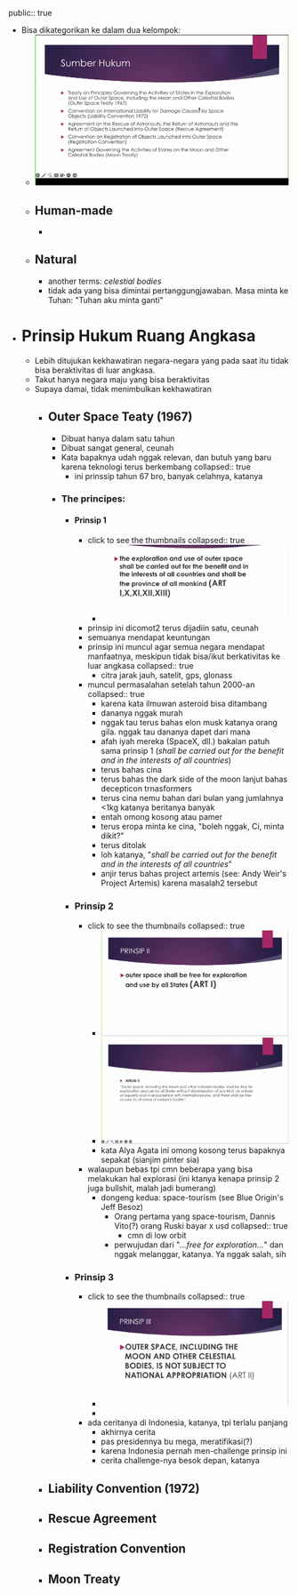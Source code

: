 public:: true

- Bisa dikategorikan ke dalam dua kelompok:
	- ![image.png](../assets/image_1683538292377_0.png)
	- ## Human-made
		-
	- ## Natural
		- another terms: _celestial bodies_
		- tidak ada yang bisa dimintai pertanggungjawaban. Masa minta ke Tuhan: "Tuhan aku minta ganti"
- # Prinsip Hukum Ruang Angkasa
	- Lebih ditujukan kekhawatiran negara-negara yang pada saat itu tidak bisa beraktivitas di luar angkasa.
	- Takut hanya negara maju yang bisa beraktivitas
	- Supaya damai, tidak menimbulkan kekhawatiran
		- ## Outer Space Teaty (1967)
			- Dibuat hanya dalam satu tahun
			- Dibuat sangat general, ceunah
			- Kata bapaknya udah nggak relevan, dan butuh yang baru karena teknologi terus berkembang
			  collapsed:: true
				- ini prinssip tahun 67 bro, banyak celahnya, katanya
			- ### The principes:
				- #### Prinsip 1
					- click to see the thumbnails
					  collapsed:: true
						- ![image.png](../assets/image_1683538757390_0.png)
					- prinsip ini dicomot2 terus dijadiin satu, ceunah
					- semuanya mendapat keuntungan
					- prinsip ini muncul agar semua negara mendapat manfaatnya, meskipun tidak bisa/ikut berkativitas ke luar angkasa
					  collapsed:: true
						- citra jarak jauh, satelit, gps, glonass
					- muncul permasalahan setelah tahun 2000-an
					  collapsed:: true
						- karena kata ilmuwan asteroid bisa ditambang
						- dananya nggak murah
						- nggak tau terus bahas elon musk katanya orang gila. nggak tau dananya dapet dari mana
						- afah iyah mereka (SpaceX, dll.) bakalan patuh sama prinsip 1 (_shall be carried out for the benefit and in the interests of all countries_)
						- terus bahas cina
						- terus bahas the dark side of the moon lanjut bahas decepticon trnasformers
						- terus cina nemu bahan dari bulan yang jumlahnya <1kg katanya beritanya banyak
						- entah omong kosong atau pamer
						- terus eropa minta ke cina, "boleh nggak, Ci, minta dikit?"
						- terus ditolak
						- loh katanya, "_shall be carried out for the benefit and in the interests of all countries_"
						- anjir terus bahas project artemis (see: Andy Weir's Project Artemis) karena masalah2 tersebut
				- ### Prinsip 2
					- click to see the thumbnails
					  collapsed:: true
						- ![image.png](../assets/image_1683539963452_0.png)
						- ![image.png](../assets/image_1683540717422_0.png)
						- kata Alya Agata ini omong kosong terus bapaknya sepakat (sianjim pinter sia)
					- walaupun bebas tpi cmn beberapa yang bisa melakukan hal explorasi (ini ktanya kenapa prinsip 2 juga bullshit, malah jadi bumerang)
						- dongeng kedua: space-tourism (see Blue Origin's Jeff Besoz)
							- Orang pertama yang space-tourism, Dannis Vito(?) orang Ruski bayar x usd
							  collapsed:: true
								- cmn di low orbit
							- perwujudan dari "_...free for exploration..._" dan nggak melanggar, katanya. Ya nggak salah, sih
				- ### Prinsip 3
					- click to see the thumbnails
					  collapsed:: true
						- ![image.png](../assets/image_1683540793592_0.png)
						-
					- ada ceritanya di Indonesia, katanya, tpi terlalu panjang
						- akhirnya cerita
						- pas presidennya bu mega, meratifikasi(?)
						- karena Indonesia pernah men-challenge prinsip ini
						- cerita challenge-nya besok depan, katanya
		- ## Liability Convention (1972)
		- ## Rescue Agreement
		- ## Registration Convention
		- ## Moon Treaty